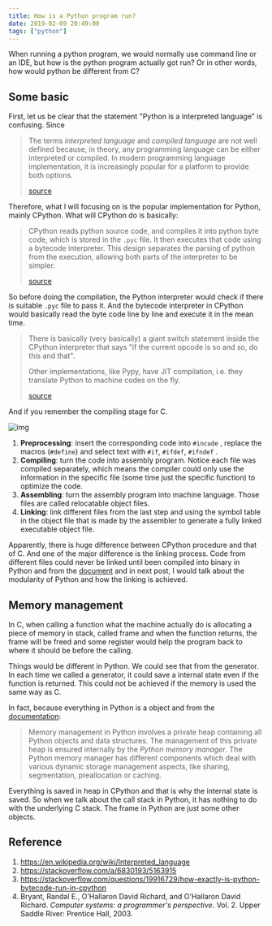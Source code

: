 ```yaml
---
title: How is a Python program run?
date: 2019-02-09 20:49:00
tags: ["python"]
---
```


When running a python program, we would normally use command line or an IDE, but how is the python program actually got run? Or in other words, how would python be different from C?

## Some basic

First, let us be clear that the statement "Python is a interpreted language" is confusing. Since

> The terms *interpreted language* and *compiled language* are not well defined because, in theory, any programming language can be either interpreted or compiled. In modern programming language implementation, it is increasingly popular for a platform to provide both options.
>
> [source](https://en.wikipedia.org/wiki/Interpreted_language)

Therefore, what I will focusing on is the popular implementation for Python, mainly CPython. What will CPython do is basically:

> CPython reads python source code, and compiles it into python byte code, which is stored in the `.pyc` file. It then executes that code using a bytecode interpreter. This design separates the parsing of python from the execution, allowing both parts of the interpreter to be simpler.
>
> [source](https://stackoverflow.com/a/6830193/5163915)

So before doing the compilation, the Python interpreter would check if there is suitable `.pyc` file to pass it. And the bytecode interpreter in CPython would basically read the byte code line by line and execute it in the mean time. 

>  There is basically (very basically) a giant switch statement inside the CPython interpreter that says "if the current opcode is so and so, do this and that".
>
> Other implementations, like Pypy, have JIT compilation, i.e. they translate Python to machine codes on the fly.
>
> [source](https://stackoverflow.com/questions/19916729/how-exactly-is-python-bytecode-run-in-cpython)

And if you remember the compiling stage for C.

![img](http://www.echojb.com/img/2017/02/13/993848-20170206141338916-1690576837.png)

1. **Preprocessing**: insert the corresponding code into `#incude` , replace the macros (`#define`) and select text with `#if`, `#ifdef`, `#ifndef` .
2. **Compiling**: turn the code into assembly program. Notice each file was compiled separately, which means the compiler could only use the information in the specific file (some time just the specific function) to optimize the code.
3. **Assembling**: turn the assembly program into machine language. Those files are called relocatable object files.
4. **Linking**: link different files from the last step and using the symbol table in the object file that is made by the assembler to generate a fully linked executable object file. 

Apparently, there is huge difference between CPython procedure and that of C. And one of the major difference is the linking process. Code from different files could never be linked until been compiled into binary in Python and from the [document]() and in next post, I would talk about the modularity of Python and how the linking is achieved.

## Memory management

In C, when calling a function what the machine actually do is allocating a piece of memory in stack, called frame and when the function returns, the frame will be freed and some register would help the program back to where it should be before the calling.

Things would be different in Python. We could see that from the generator. In each time we called a generator, it could save a internal state even if the function is returned. This could not be achieved if the memory is used the same way as C. 

In fact, because everything in Python is a object and  from the [documentation](https://docs.python.org/3.7/c-api/memory.html):

>Memory management in Python involves a private heap containing all Python objects and data structures. The management of this private heap is ensured internally by the *Python memory manager*. The Python memory manager has different components which deal with various dynamic storage management aspects, like sharing, segmentation, preallocation or caching.

Everything is saved in heap in CPython and that is why the internal state is saved. So when we talk about the call stack in Python, it has nothing to do with the underlying C stack. The frame in Python are just some other objects.

## Reference

1. https://en.wikipedia.org/wiki/Interpreted_language
2. https://stackoverflow.com/a/6830193/5163915
3. https://stackoverflow.com/questions/19916729/how-exactly-is-python-bytecode-run-in-cpython
4. Bryant, Randal E., O'Hallaron David Richard, and O'Hallaron David Richard. *Computer systems: a programmer's perspective*. Vol. 2. Upper Saddle River: Prentice Hall, 2003.